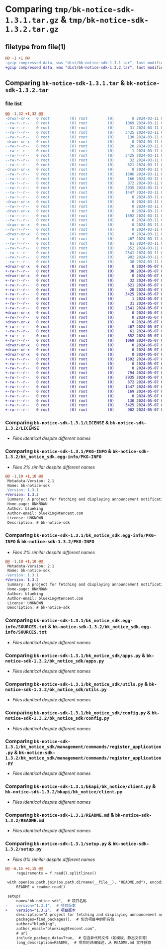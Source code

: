 # Comparing `tmp/bk-notice-sdk-1.3.1.tar.gz` & `tmp/bk-notice-sdk-1.3.2.tar.gz`

## filetype from file(1)

```diff
@@ -1 +1 @@
-gzip compressed data, was "dist/bk-notice-sdk-1.3.1.tar", last modified: Mon Mar 11 08:48:11 2024, max compression
+gzip compressed data, was "dist/bk-notice-sdk-1.3.2.tar", last modified: Tue May  7 03:37:24 2024, max compression
```

## Comparing `bk-notice-sdk-1.3.1.tar` & `bk-notice-sdk-1.3.2.tar`

### file list

```diff
@@ -1,32 +1,32 @@
-drwxr-xr-x   0 root         (0) root         (0)        0 2024-03-11 08:48:11.000000 bk-notice-sdk-1.3.1/
--rw-r--r--   0 root         (0) root         (0)     1069 2024-03-11 08:44:57.000000 bk-notice-sdk-1.3.1/LICENSE
--rw-r--r--   0 root         (0) root         (0)       31 2024-03-11 08:44:57.000000 bk-notice-sdk-1.3.1/requirements.txt
--rw-r--r--   0 root         (0) root         (0)     3425 2024-03-11 08:48:11.000000 bk-notice-sdk-1.3.1/PKG-INFO
--rw-r--r--   0 root         (0) root         (0)      130 2024-03-11 08:44:57.000000 bk-notice-sdk-1.3.1/MANIFEST.in
-drwxr-xr-x   0 root         (0) root         (0)        0 2024-03-11 08:48:11.000000 bk-notice-sdk-1.3.1/bk_notice_sdk.egg-info/
--rw-r--r--   0 root         (0) root         (0)       20 2024-03-11 08:48:11.000000 bk-notice-sdk-1.3.1/bk_notice_sdk.egg-info/top_level.txt
--rw-r--r--   0 root         (0) root         (0)        1 2024-03-11 08:48:11.000000 bk-notice-sdk-1.3.1/bk_notice_sdk.egg-info/dependency_links.txt
--rw-r--r--   0 root         (0) root         (0)     3425 2024-03-11 08:48:11.000000 bk-notice-sdk-1.3.1/bk_notice_sdk.egg-info/PKG-INFO
--rw-r--r--   0 root         (0) root         (0)       32 2024-03-11 08:48:11.000000 bk-notice-sdk-1.3.1/bk_notice_sdk.egg-info/requires.txt
--rw-r--r--   0 root         (0) root         (0)      621 2024-03-11 08:48:11.000000 bk-notice-sdk-1.3.1/bk_notice_sdk.egg-info/SOURCES.txt
-drwxr-xr-x   0 root         (0) root         (0)        0 2024-03-11 08:48:11.000000 bk-notice-sdk-1.3.1/bk_notice_sdk/
--rw-r--r--   0 root         (0) root         (0)     1606 2024-03-11 08:44:57.000000 bk-notice-sdk-1.3.1/bk_notice_sdk/views.py
--rw-r--r--   0 root         (0) root         (0)      166 2024-03-11 08:44:57.000000 bk-notice-sdk-1.3.1/bk_notice_sdk/urls.py
--rw-r--r--   0 root         (0) root         (0)      872 2024-03-11 08:44:57.000000 bk-notice-sdk-1.3.1/bk_notice_sdk/apps.py
--rw-r--r--   0 root         (0) root         (0)     2935 2024-03-11 08:44:57.000000 bk-notice-sdk-1.3.1/bk_notice_sdk/utils.py
--rw-r--r--   0 root         (0) root         (0)     1447 2024-03-11 08:44:57.000000 bk-notice-sdk-1.3.1/bk_notice_sdk/config.py
--rw-r--r--   0 root         (0) root         (0)        0 2024-03-11 08:44:57.000000 bk-notice-sdk-1.3.1/bk_notice_sdk/__init__.py
-drwxr-xr-x   0 root         (0) root         (0)        0 2024-03-11 08:48:11.000000 bk-notice-sdk-1.3.1/bk_notice_sdk/management/
--rw-r--r--   0 root         (0) root         (0)        0 2024-03-11 08:44:57.000000 bk-notice-sdk-1.3.1/bk_notice_sdk/management/__init__.py
-drwxr-xr-x   0 root         (0) root         (0)        0 2024-03-11 08:48:11.000000 bk-notice-sdk-1.3.1/bk_notice_sdk/management/commands/
--rw-r--r--   0 root         (0) root         (0)     1592 2024-03-11 08:44:57.000000 bk-notice-sdk-1.3.1/bk_notice_sdk/management/commands/register_application.py
--rw-r--r--   0 root         (0) root         (0)        0 2024-03-11 08:44:57.000000 bk-notice-sdk-1.3.1/bk_notice_sdk/management/commands/__init__.py
-drwxr-xr-x   0 root         (0) root         (0)        0 2024-03-11 08:48:11.000000 bk-notice-sdk-1.3.1/bkapi/
--rw-r--r--   0 root         (0) root         (0)        0 2024-03-11 08:44:57.000000 bk-notice-sdk-1.3.1/bkapi/__init__.py
-drwxr-xr-x   0 root         (0) root         (0)        0 2024-03-11 08:48:11.000000 bk-notice-sdk-1.3.1/bkapi/bk_notice/
--rw-r--r--   0 root         (0) root         (0)      467 2024-03-11 08:44:57.000000 bk-notice-sdk-1.3.1/bkapi/bk_notice/shortcuts.py
--rw-r--r--   0 root         (0) root         (0)       61 2024-03-11 08:44:57.000000 bk-notice-sdk-1.3.1/bkapi/bk_notice/__init__.py
--rw-r--r--   0 root         (0) root         (0)      852 2024-03-11 08:44:57.000000 bk-notice-sdk-1.3.1/bkapi/bk_notice/client.py
--rw-r--r--   0 root         (0) root         (0)     2541 2024-03-11 08:44:57.000000 bk-notice-sdk-1.3.1/README.md
--rw-r--r--   0 root         (0) root         (0)      902 2024-03-11 08:44:57.000000 bk-notice-sdk-1.3.1/setup.py
--rw-r--r--   0 root         (0) root         (0)       38 2024-03-11 08:48:11.000000 bk-notice-sdk-1.3.1/setup.cfg
+drwxr-xr-x   0 root         (0) root         (0)        0 2024-05-07 03:37:24.000000 bk-notice-sdk-1.3.2/
+-rw-r--r--   0 root         (0) root         (0)       38 2024-05-07 03:37:24.000000 bk-notice-sdk-1.3.2/setup.cfg
+drwxr-xr-x   0 root         (0) root         (0)        0 2024-05-07 03:37:24.000000 bk-notice-sdk-1.3.2/bk_notice_sdk.egg-info/
+-rw-r--r--   0 root         (0) root         (0)       32 2024-05-07 03:37:24.000000 bk-notice-sdk-1.3.2/bk_notice_sdk.egg-info/requires.txt
+-rw-r--r--   0 root         (0) root         (0)      621 2024-05-07 03:37:24.000000 bk-notice-sdk-1.3.2/bk_notice_sdk.egg-info/SOURCES.txt
+-rw-r--r--   0 root         (0) root         (0)       20 2024-05-07 03:37:24.000000 bk-notice-sdk-1.3.2/bk_notice_sdk.egg-info/top_level.txt
+-rw-r--r--   0 root         (0) root         (0)     3425 2024-05-07 03:37:24.000000 bk-notice-sdk-1.3.2/bk_notice_sdk.egg-info/PKG-INFO
+-rw-r--r--   0 root         (0) root         (0)        1 2024-05-07 03:37:24.000000 bk-notice-sdk-1.3.2/bk_notice_sdk.egg-info/dependency_links.txt
+-rw-r--r--   0 root         (0) root         (0)       31 2024-05-07 03:35:09.000000 bk-notice-sdk-1.3.2/requirements.txt
+-rw-r--r--   0 root         (0) root         (0)     2541 2024-05-07 03:35:09.000000 bk-notice-sdk-1.3.2/README.md
+drwxr-xr-x   0 root         (0) root         (0)        0 2024-05-07 03:37:24.000000 bk-notice-sdk-1.3.2/bkapi/
+-rw-r--r--   0 root         (0) root         (0)        0 2024-05-07 03:35:09.000000 bk-notice-sdk-1.3.2/bkapi/__init__.py
+drwxr-xr-x   0 root         (0) root         (0)        0 2024-05-07 03:37:24.000000 bk-notice-sdk-1.3.2/bkapi/bk_notice/
+-rw-r--r--   0 root         (0) root         (0)      467 2024-05-07 03:35:09.000000 bk-notice-sdk-1.3.2/bkapi/bk_notice/shortcuts.py
+-rw-r--r--   0 root         (0) root         (0)       61 2024-05-07 03:35:09.000000 bk-notice-sdk-1.3.2/bkapi/bk_notice/__init__.py
+-rw-r--r--   0 root         (0) root         (0)      852 2024-05-07 03:35:09.000000 bk-notice-sdk-1.3.2/bkapi/bk_notice/client.py
+-rw-r--r--   0 root         (0) root         (0)     1069 2024-05-07 03:35:09.000000 bk-notice-sdk-1.3.2/LICENSE
+drwxr-xr-x   0 root         (0) root         (0)        0 2024-05-07 03:37:24.000000 bk-notice-sdk-1.3.2/bk_notice_sdk/
+drwxr-xr-x   0 root         (0) root         (0)        0 2024-05-07 03:37:24.000000 bk-notice-sdk-1.3.2/bk_notice_sdk/management/
+drwxr-xr-x   0 root         (0) root         (0)        0 2024-05-07 03:37:24.000000 bk-notice-sdk-1.3.2/bk_notice_sdk/management/commands/
+-rw-r--r--   0 root         (0) root         (0)     1592 2024-05-07 03:35:09.000000 bk-notice-sdk-1.3.2/bk_notice_sdk/management/commands/register_application.py
+-rw-r--r--   0 root         (0) root         (0)        0 2024-05-07 03:35:09.000000 bk-notice-sdk-1.3.2/bk_notice_sdk/management/commands/__init__.py
+-rw-r--r--   0 root         (0) root         (0)        0 2024-05-07 03:35:09.000000 bk-notice-sdk-1.3.2/bk_notice_sdk/management/__init__.py
+-rw-r--r--   0 root         (0) root         (0)      794 2024-05-07 03:35:09.000000 bk-notice-sdk-1.3.2/bk_notice_sdk/views.py
+-rw-r--r--   0 root         (0) root         (0)     2935 2024-05-07 03:35:09.000000 bk-notice-sdk-1.3.2/bk_notice_sdk/utils.py
+-rw-r--r--   0 root         (0) root         (0)      872 2024-05-07 03:35:09.000000 bk-notice-sdk-1.3.2/bk_notice_sdk/apps.py
+-rw-r--r--   0 root         (0) root         (0)     1447 2024-05-07 03:35:09.000000 bk-notice-sdk-1.3.2/bk_notice_sdk/config.py
+-rw-r--r--   0 root         (0) root         (0)      169 2024-05-07 03:35:09.000000 bk-notice-sdk-1.3.2/bk_notice_sdk/urls.py
+-rw-r--r--   0 root         (0) root         (0)        0 2024-05-07 03:35:09.000000 bk-notice-sdk-1.3.2/bk_notice_sdk/__init__.py
+-rw-r--r--   0 root         (0) root         (0)      130 2024-05-07 03:35:09.000000 bk-notice-sdk-1.3.2/MANIFEST.in
+-rw-r--r--   0 root         (0) root         (0)     3425 2024-05-07 03:37:24.000000 bk-notice-sdk-1.3.2/PKG-INFO
+-rw-r--r--   0 root         (0) root         (0)      902 2024-05-07 03:35:09.000000 bk-notice-sdk-1.3.2/setup.py
```

### Comparing `bk-notice-sdk-1.3.1/LICENSE` & `bk-notice-sdk-1.3.2/LICENSE`

 * *Files identical despite different names*

### Comparing `bk-notice-sdk-1.3.1/PKG-INFO` & `bk-notice-sdk-1.3.2/bk_notice_sdk.egg-info/PKG-INFO`

 * *Files 2% similar despite different names*

```diff
@@ -1,10 +1,10 @@
 Metadata-Version: 2.1
 Name: bk-notice-sdk
-Version: 1.3.1
+Version: 1.3.2
 Summary: A project for fetching and displaying announcement notifications.
 Home-page: UNKNOWN
 Author: blueking
 Author-email: blueking@tencent.com
 License: UNKNOWN
 Description: # bk-notice-sdk
```

### Comparing `bk-notice-sdk-1.3.1/bk_notice_sdk.egg-info/PKG-INFO` & `bk-notice-sdk-1.3.2/PKG-INFO`

 * *Files 2% similar despite different names*

```diff
@@ -1,10 +1,10 @@
 Metadata-Version: 2.1
 Name: bk-notice-sdk
-Version: 1.3.1
+Version: 1.3.2
 Summary: A project for fetching and displaying announcement notifications.
 Home-page: UNKNOWN
 Author: blueking
 Author-email: blueking@tencent.com
 License: UNKNOWN
 Description: # bk-notice-sdk
```

### Comparing `bk-notice-sdk-1.3.1/bk_notice_sdk.egg-info/SOURCES.txt` & `bk-notice-sdk-1.3.2/bk_notice_sdk.egg-info/SOURCES.txt`

 * *Files identical despite different names*

### Comparing `bk-notice-sdk-1.3.1/bk_notice_sdk/apps.py` & `bk-notice-sdk-1.3.2/bk_notice_sdk/apps.py`

 * *Files identical despite different names*

### Comparing `bk-notice-sdk-1.3.1/bk_notice_sdk/utils.py` & `bk-notice-sdk-1.3.2/bk_notice_sdk/utils.py`

 * *Files identical despite different names*

### Comparing `bk-notice-sdk-1.3.1/bk_notice_sdk/config.py` & `bk-notice-sdk-1.3.2/bk_notice_sdk/config.py`

 * *Files identical despite different names*

### Comparing `bk-notice-sdk-1.3.1/bk_notice_sdk/management/commands/register_application.py` & `bk-notice-sdk-1.3.2/bk_notice_sdk/management/commands/register_application.py`

 * *Files identical despite different names*

### Comparing `bk-notice-sdk-1.3.1/bkapi/bk_notice/client.py` & `bk-notice-sdk-1.3.2/bkapi/bk_notice/client.py`

 * *Files identical despite different names*

### Comparing `bk-notice-sdk-1.3.1/README.md` & `bk-notice-sdk-1.3.2/README.md`

 * *Files identical despite different names*

### Comparing `bk-notice-sdk-1.3.1/setup.py` & `bk-notice-sdk-1.3.2/setup.py`

 * *Files 0% similar despite different names*

```diff
@@ -6,15 +6,15 @@
     requirements = f.read().splitlines()
 
 with open(os.path.join(os.path.dirname(__file__), "README.md"), encoding="utf-8") as readme:
     README = readme.read()
 
 setup(
     name="bk-notice-sdk",  # 项目名称
-    version="1.3.1",  # 项目版本
+    version="1.3.2",  # 项目版本
     description="A project for fetching and displaying announcement notifications.",  # 项目的简短描述
     packages=find_packages(),  # 包含项目中的所有包
     author="blueking",
     author_email="blueking@tencent.com",
     # url
     include_package_data=True,  # 包含非代码文件（如模板、静态文件等）
     long_description=README,  # 项目的详细描述，从 README.md 文件获取
```

